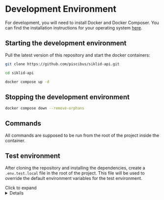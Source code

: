 # Development Environment

For development, you will need to install Docker and Docker Composer. You can
find the installation instructions for
your operating system [here](https://docs.docker.com/install/).

## Starting the development environment

Pull the latest version of this repository and start the docker containers:

```bash
git clone https://github.com/piscibus/siklid-api.git
```

```bash
cd siklid-api
```

```bash
docker compose up -d
```

## Stopping the development environment

```bash
docker compose down --remove-orphans
```

## Commands

All commands are supposed to be run from the root of the project inside the
container.

## Test environment

After cloning the repository and installing the dependencies, create
a `.env.test.local` file in the root of the project. This file will be used to
override the default environment variables for the test environment.

<summary>Click to expand</summary>
<details>

```
# define your env variables for the test env here
KERNEL_CLASS='App\Kernel'
APP_SECRET='$ecretf0rt3st'
SYMFONY_DEPRECATIONS_HELPER=999999
PANTHER_APP_ENV=panther
PANTHER_ERROR_SCREENSHOT_DIR=./var/error-screenshots

###> doctrine/mongodb-odm-bundle ###
MONGODB_URL=mongodb://root:secret@mongodb:27017
MONGODB_DB=siklid
###< doctrine/mongodb-odm-bundle ###

```

</details>

